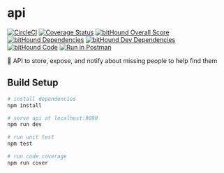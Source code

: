 # api

[![CircleCI](https://circleci.com/gh/FindEarth/api.svg?style=svg)](https://circleci.com/gh/FindEarth/api)
[![Coverage Status](https://coveralls.io/repos/github/Solidalert/api/badge.svg?branch=master)](https://coveralls.io/github/Solidalert/api?branch=master)
[![bitHound Overall Score](https://www.bithound.io/github/Solidalert/api/badges/score.svg)](https://www.bithound.io/github/Solidalert/api)
[![bitHound Dependencies](https://www.bithound.io/github/Solidalert/api/badges/dependencies.svg)](https://www.bithound.io/github/Solidalert/api/master/dependencies/npm)
[![bitHound Dev Dependencies](https://www.bithound.io/github/Solidalert/api/badges/devDependencies.svg)](https://www.bithound.io/github/Solidalert/api/master/dependencies/npm)
[![bitHound Code](https://www.bithound.io/github/Solidalert/api/badges/code.svg)](https://www.bithound.io/github/Solidalert/api)
[![Run in Postman](https://run.pstmn.io/button.svg)](https://app.getpostman.com/run-collection/b82b37c652cedb7adc4f)

:telescope:  API to store, expose, and notify about missing people to help find them


## Build Setup

```bash
# install dependencies
npm install

# serve api at localhost:9090
npm run dev

# run unit test
npm test

# run code coverage
npm run cover
```
